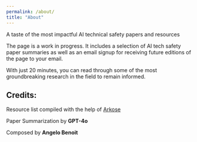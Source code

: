 ```yaml
---
permalink: /about/
title: "About"
---
```

A taste of the most impactful AI technical safety papers and resources

The page is a work in progress. It includes a selection of AI tech safety paper summaries as well as an email signup for receiving future editions of the page to your email. 

With just 20 minutes, you can read through some of the most groundbreaking research in the field to remain informed.

## Credits:
Resource list compiled with the help of [Arkose](https://arkose.org/)

Paper Summarization by **GPT-4o**

Composed by **Angelo Benoit**